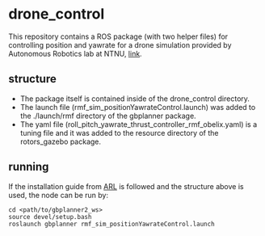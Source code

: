 # drone_control
This repository contains a ROS package (with two helper files) for controlling position and yawrate for a drone simulation provided by Autonomous Robotics lab at NTNU, [link](https://github.com/ntnu-arl/gbplanner_ros).

## structure
- The package itself is contained inside of the drone_control directory.
- The launch file (rmf_sim_positionYawrateControl.launch) was added to the ./launch/rmf directory of the gbplanner package.
- The yaml file (roll_pitch_yawrate_thrust_controller_rmf_obelix.yaml) is a tuning file and it was added to the resource directory of the rotors_gazebo package.

## running
If the installation guide from [ARL](https://github.com/ntnu-arl/gbplanner_ros) is followed and the structure above is used, the node can be run by: 
```
cd <path/to/gbplanner2_ws>
source devel/setup.bash
roslaunch gbplanner rmf_sim_positionYawrateControl.launch
```


